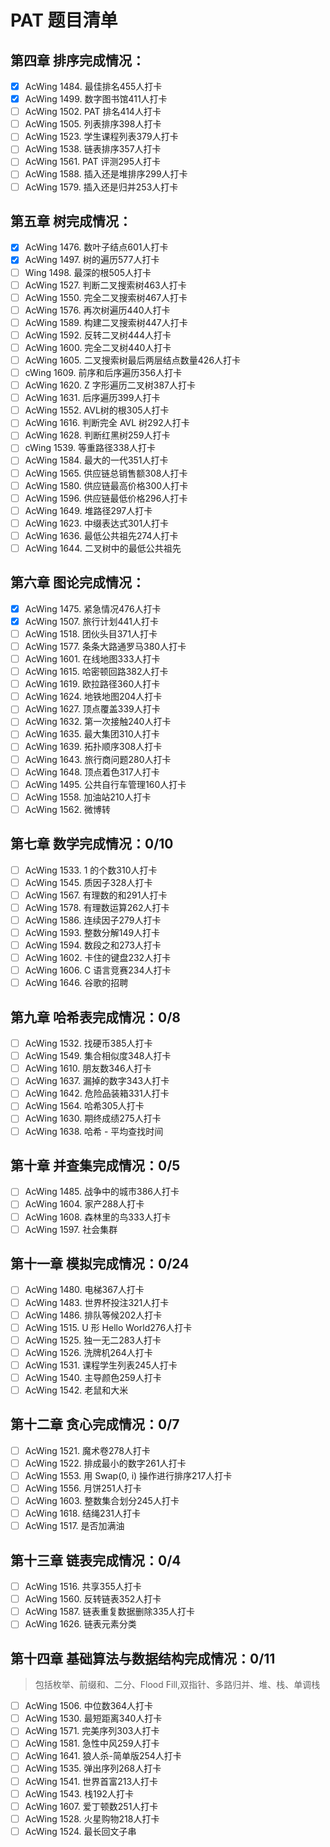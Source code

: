 # PAT 题目清单

## 第四章 排序完成情况：

- [x] AcWing 1484. 最佳排名455人打卡
- [x] AcWing 1499. 数字图书馆411人打卡
- [ ] AcWing 1502. PAT 排名414人打卡
- [ ] AcWing 1505. 列表排序398人打卡
- [ ] AcWing 1523. 学生课程列表379人打卡
- [ ] AcWing 1538. 链表排序357人打卡
- [ ] AcWing 1561. PAT 评测295人打卡
- [ ] AcWing 1588. 插入还是堆排序299人打卡
- [ ] AcWing 1579. 插入还是归并253人打卡

## 第五章 树完成情况：

- [x] AcWing 1476. 数叶子结点601人打卡
- [x] AcWing 1497. 树的遍历577人打卡
- [ ] Wing 1498. 最深的根505人打卡
- [ ] AcWing 1527. 判断二叉搜索树463人打卡
- [ ] AcWing 1550. 完全二叉搜索树467人打卡
- [ ] AcWing 1576. 再次树遍历440人打卡
- [ ] AcWing 1589. 构建二叉搜索树447人打卡
- [ ] AcWing 1592. 反转二叉树444人打卡
- [ ] AcWing 1600. 完全二叉树440人打卡
- [ ] AcWing 1605. 二叉搜索树最后两层结点数量426人打卡
- [ ] cWing 1609. 前序和后序遍历356人打卡
- [ ] AcWing 1620. Z 字形遍历二叉树387人打卡
- [ ] AcWing 1631. 后序遍历399人打卡
- [ ] AcWing 1552. AVL树的根305人打卡
- [ ] AcWing 1616. 判断完全 AVL 树292人打卡
- [ ] AcWing 1628. 判断红黑树259人打卡
- [ ] cWing 1539. 等重路径338人打卡
- [ ] AcWing 1584. 最大的一代351人打卡
- [ ] AcWing 1565. 供应链总销售额308人打卡
- [ ] AcWing 1580. 供应链最高价格300人打卡
- [ ] AcWing 1596. 供应链最低价格296人打卡
- [ ] AcWing 1649. 堆路径297人打卡
- [ ] AcWing 1623. 中缀表达式301人打卡
- [ ] AcWing 1636. 最低公共祖先274人打卡
- [ ] AcWing 1644. 二叉树中的最低公共祖先

## 第六章 图论完成情况：

- [x] AcWing 1475. 紧急情况476人打卡
- [x] AcWing 1507. 旅行计划441人打卡
- [ ] AcWing 1518. 团伙头目371人打卡
- [ ] AcWing 1577. 条条大路通罗马380人打卡
- [ ] AcWing 1601. 在线地图333人打卡
- [ ] AcWing 1615. 哈密顿回路382人打卡
- [ ] AcWing 1619. 欧拉路径360人打卡
- [ ] AcWing 1624. 地铁地图204人打卡
- [ ] AcWing 1627. 顶点覆盖339人打卡
- [ ] AcWing 1632. 第一次接触240人打卡
- [ ] AcWing 1635. 最大集团310人打卡
- [ ] AcWing 1639. 拓扑顺序308人打卡
- [ ] AcWing 1643. 旅行商问题280人打卡
- [ ] AcWing 1648. 顶点着色317人打卡
- [ ] AcWing 1495. 公共自行车管理160人打卡
- [ ] AcWing 1558. 加油站210人打卡
- [ ] AcWing 1562. 微博转

## 第七章 数学完成情况：0/10

- [ ] AcWing 1533. 1 的个数310人打卡
- [ ] AcWing 1545. 质因子328人打卡
- [ ] AcWing 1567. 有理数的和291人打卡
- [ ] AcWing 1578. 有理数运算262人打卡
- [ ] AcWing 1586. 连续因子279人打卡
- [ ] AcWing 1593. 整数分解149人打卡
- [ ] AcWing 1594. 数段之和273人打卡
- [ ] AcWing 1602. 卡住的键盘232人打卡
- [ ] AcWing 1606. C 语言竞赛234人打卡
- [ ] AcWing 1646. 谷歌的招聘

## 第九章 哈希表完成情况：0/8

- [ ] AcWing 1532. 找硬币385人打卡
- [ ] AcWing 1549. 集合相似度348人打卡
- [ ] AcWing 1610. 朋友数346人打卡
- [ ] AcWing 1637. 漏掉的数字343人打卡
- [ ] AcWing 1642. 危险品装箱331人打卡
- [ ] AcWing 1564. 哈希305人打卡
- [ ] AcWing 1630. 期终成绩275人打卡
- [ ] AcWing 1638. 哈希 - 平均查找时间

## 第十章 并查集完成情况：0/5

- [ ] AcWing 1485. 战争中的城市386人打卡
- [ ] AcWing 1604. 家产288人打卡
- [ ] AcWing 1608. 森林里的鸟333人打卡
- [ ] AcWing 1597. 社会集群

## 第十一章 模拟完成情况：0/24

- [ ] AcWing 1480. 电梯367人打卡
- [ ] AcWing 1483. 世界杯投注321人打卡
- [ ] AcWing 1486. 排队等候202人打卡
- [ ] AcWing 1515. U 形 Hello World276人打卡
- [ ] AcWing 1525. 独一无二283人打卡
- [ ] AcWing 1526. 洗牌机264人打卡
- [ ] AcWing 1531. 课程学生列表245人打卡
- [ ] AcWing 1540. 主导颜色259人打卡
- [ ] AcWing 1542. 老鼠和大米

## 第十二章 贪心完成情况：0/7

- [ ] AcWing 1521. 魔术卷278人打卡
- [ ] AcWing 1522. 排成最小的数字261人打卡
- [ ] AcWing 1553. 用 Swap(0, i) 操作进行排序217人打卡
- [ ] AcWing 1556. 月饼251人打卡
- [ ] AcWing 1603. 整数集合划分245人打卡
- [ ] AcWing 1618. 结绳231人打卡
- [ ] AcWing 1517. 是否加满油

## 第十三章 链表完成情况：0/4

- [ ] AcWing 1516. 共享355人打卡
- [ ] AcWing 1560. 反转链表352人打卡
- [ ] AcWing 1587. 链表重复数据删除335人打卡
- [ ] AcWing 1626. 链表元素分类

## 第十四章 基础算法与数据结构完成情况：0/11

>  包括枚举、前缀和、二分、Flood Fill,双指针、多路归并、堆、栈、单调栈

- [ ] AcWing 1506. 中位数364人打卡
- [ ] AcWing 1530. 最短距离340人打卡
- [ ] AcWing 1571. 完美序列303人打卡
- [ ] AcWing 1581. 急性中风259人打卡
- [ ] AcWing 1641. 狼人杀-简单版254人打卡
- [ ] AcWing 1535. 弹出序列268人打卡
- [ ] AcWing 1541. 世界首富213人打卡
- [ ] AcWing 1543. 栈192人打卡
- [ ] AcWing 1607. 爱丁顿数251人打卡
- [ ] AcWing 1528. 火星购物218人打卡
- [ ] AcWing 1524. 最长回文子串